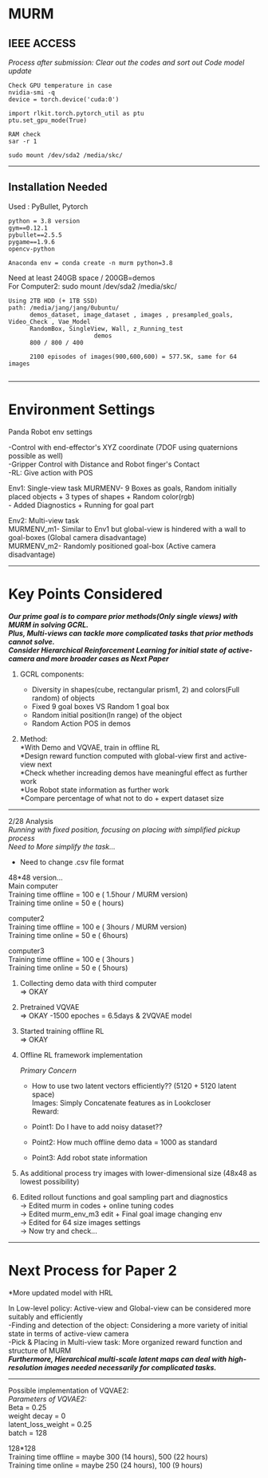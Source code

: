 # MURM
IEEE ACCESS  
--------------------------
*Process after submission: Clear out the codes and sort out*
*Code model update*

```
Check GPU temperature in case  
nvidia-smi -q 
device = torch.device('cuda:0') 

import rlkit.torch.pytorch_util as ptu  
ptu.set_gpu_mode(True)  

RAM check  
sar -r 1
```
  
```  
sudo mount /dev/sda2 /media/skc/
```  
--------------------------

## Installation Needed

Used : PyBullet, Pytorch

```
python = 3.8 version
gym==0.12.1
pybullet==2.5.5
pygame==1.9.6
opencv-python

Anaconda env = conda create -n murm python=3.8
```   
Need at least 240GB space / 200GB=demos  
For Computer2: sudo mount /dev/sda2 /media/skc/  

```
Using 2TB HDD (+ 1TB SSD)
path: /media/jang/jang/0ubuntu/ 
      demos_dataset, image_dataset , images , presampled_goals, Video_Check , Vae_Model  
      RandomBox, SingleView, Wall, z_Running_test  
                        demos
      800 / 800 / 400 
        
      2100 episodes of images(900,600,600) = 577.5K, same for 64 images   
  
```

--------------------------
# Environment Settings

Panda Robot env settings  
  
-Control with end-effector's XYZ coordinate (7DOF using quaternions possible as well)   
-Gripper Control with Distance and Robot finger's Contact  
-RL: Give action with POS  

Env1: Single-view task 
      MURMENV- 9 Boxes as goals, Random initially placed objects + 3 types of shapes + Random color(rgb)  
             - Added Diagnostics + Running for goal part  
    
Env2: Multi-view task  
      MURMENV_m1- Similar to Env1 but global-view is hindered with a wall to goal-boxes (Global camera disadvantage)   
      MURMENV_m2- Randomly positioned goal-box (Active camera disadvantage)   

--------------------------
# Key Points Considered  

***Our prime goal is to compare prior methods(Only single views) with MURM in solving GCRL.***  
***Plus, Multi-views can tackle more complicated tasks that prior methods cannot solve.***  
***Consider Hierarchical Reinforcement Learning for initial state of active-camera and more broader cases as Next Paper***  

1. GCRL components:  
   * Diversity in shapes(cube, rectangular prism1, 2) and colors(Full random) of objects  
   * Fixed 9 goal boxes VS Random 1 goal box   
   * Random initial position(In range) of the object
   * Random Action POS in demos
  
2. Method:  
    *With Demo and VQVAE, train in offline RL   
    *Design reward function computed with global-view first and active-view next   
    *Check whether increading demos have meaningful effect as further work   
    *Use Robot state information as further work   
    *Compare percentage of what not to do + expert dataset size   
            
-------------------------- 

2/28 Analysis   
*Running with fixed position, focusing on placing with simplified pickup process*  
*Need to More simplify the task...*    
  
+ Need to change .csv file format   

48*48 version...  
Main computer  
Training time offline = 100 e ( 1.5hour / MURM version)    
Training time online = 50 e ( hours)   
    
computer2  
Training time offline = 100 e ( 3hours / MURM version)    
Training time online = 50 e ( 6hours) 

computer3  
Training time offline = 100 e ( 3hours )     
Training time online = 50 e ( 5hours) 
  

1. Collecting demo data with third computer    
=> OKAY  
   
2. Pretrained VQVAE  
=> OKAY -1500 epoches = 6.5days & 2VQVAE model  
   
3. Started training offline RL  
=> OKAY   
       

4. Offline RL framework implementation   
    
    *Primary Concern*  
    - How to use two latent vectors efficiently??  (5120 + 5120 latent space)      
           Images: Simply Concatenate features as in Lookcloser   
           Reward:  
             
    - Point1: Do I have to add noisy dataset??  
    - Point2: How much offline demo data = 1000 as standard     
    - Point3: Add robot state information        
      
     
5. As additional process try images with lower-dimensional size (48x48 as lowest possibility)   
  
6. Edited rollout functions and goal sampling part and diagnostics   
      -> Edited murm in codes + online tuning codes  
      -> Edited murm_env_m3 edit + Final goal image changing env    
      -> Edited for 64 size images settings  
      -> Now try and check...   

--------------------------

# Next Process for Paper 2  

*More updated model with HRL  
  
In Low-level policy: Active-view and Global-view can be considered more suitably and efficiently      
-Finding and detection of the object: Considering a more variety of initial state in terms of active-view camera    
-Pick & Placing in Multi-view task: More organized reward function and structure of MURM  
***Furthermore, Hierarchical multi-scale latent maps can deal with high-resolution images needed necessarily for complicated tasks.***  

--------------------------
Possible implementation of VQVAE2:  
      *Parameters of VQVAE2:*  
      Beta = 0.25  
      weight decay = 0  
      latent_loss_weight = 0.25  
      batch = 128  

128*128  
Training time offline = maybe 300 (14 hours), 500 (22 hours)  
Training time online = maybe 250 (24 hours), 100 (9 hours)  
